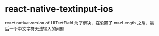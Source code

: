 # react-native-textinput-ios
react native version of UITextField
为了解决，在设置了 maxLength 之后，最后一个中文字符无法输入的问题
